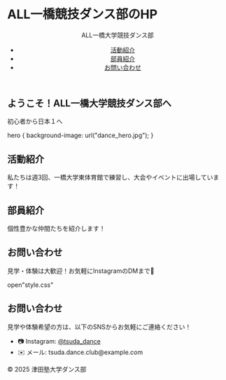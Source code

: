 # ALL一橋競技ダンス部のHP

<!DOCTYPE html>
<html lang="ja">
<head>
  <meta charset="UTF-8" />
  <meta name="viewport" content="width=device-width, initial-scale=1.0" />
  <title>ALL一橋大学競技ダンス部</title>
  <link rel="stylesheet" href="style.css" />
</head>
<body>

  <!-- ナビゲーションバー --!>
  <header>
    <nav class="navbar">
      <div class="logo">ALL一橋大学競技ダンス部</div>
      <ul class="nav-links">
        <li><a href="#about">活動紹介</a></li>
        <li><a href="#members">部員紹介</a></li>
        <li><a href="#contact">お問い合わせ</a></li>
      </ul>
    </nav>
  </header>

  <!-- トップ（Heroセクション） -->
  <section class="hero">
    <div class="hero-text">
      <h1>ようこそ！ALL一橋大学競技ダンス部へ</h1>
      <p>初心者から日本１へ</p>
    </div>
  </section>
hero {
  background-image: url("dance_hero.jpg");
}
  <!-- 活動紹介 -->
  <section id="about" class="section">
    <h2>活動紹介</h2>
    <p>私たちは週3回、一橋大学東体育館で練習し、大会やイベントに出場しています！</p>
  </section>

  <!-- 部員紹介 -->
  <section id="members" class="section">
    <h2>部員紹介</h2>
    <p>個性豊かな仲間たちを紹介します！
    </p>
  </section>

  <!-- お問い合わせ -->
  <section id="contact" class="section">
    <h2>お問い合わせ</h2>
    <p>見学・体験は大歓迎！お気軽にInstagramのDMまで📩</p>
  </section>
open"style.css"

</head>
<body>

  <!-- お問い合わせ -->
  <section id="contact" class="section">
    <h2>お問い合わせ</h2>
    <p>見学や体験希望の方は、以下のSNSからお気軽にご連絡ください！</p>
    <ul>
      <li>📷 Instagram: <a href="https://instagram.com/your_instagram_id" target="_blank">@tsuda_dance</a></li>
      <li>✉️ メール: tsuda.dance.club@example.com</li>
    </ul>
  </section>

  <footer>
    <p>&copy; 2025 津田塾大学ダンス部</p>
  </footer>

</body>
</html>
